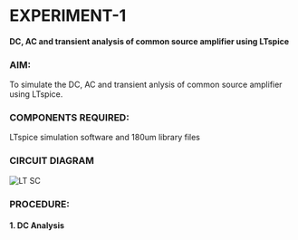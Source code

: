 # EXPERIMENT-1
#### DC, AC and transient analysis of common source amplifier using LTspice

### AIM: 

To simulate the DC, AC and transient anlysis of common source amplifier using LTspice.

### COMPONENTS REQUIRED:

LTspice simulation software and 180um library files

### CIRCUIT DIAGRAM

![LT SC](https://github.com/user-attachments/assets/b7fcf9cd-cf47-4cff-a80a-93426c82dcda)

### PROCEDURE:
#### 1. DC Analysis
